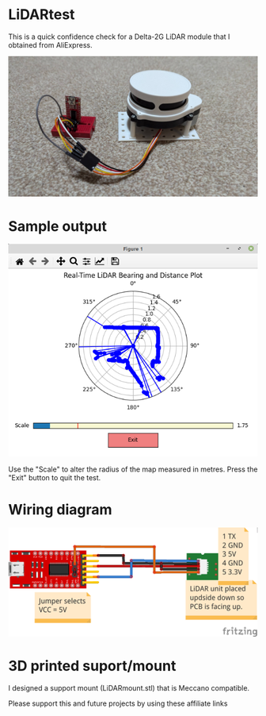 # LiDARtest
This is a quick confidence check for a Delta-2G LiDAR module that I obtained from AliExpress. 

![LiDAR picture](images/LiDARunit.jpg)

# Sample output

![LiDAR range map](images/LiDARrange.png)

Use the "Scale" to alter the radius of the map measured in metres. Press the "Exit" button to quit the test.

# Wiring diagram

![LiDAR wiring](images/LiDARfritz.png)

# 3D printed suport/mount

I designed a support mount (LiDARmount.stl) that is Meccano compatible.

Please support this and future projects by using these affiliate links

